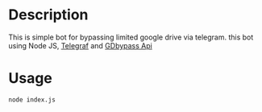 # Description
This is simple bot for bypassing limited google drive via telegram. this bot using Node JS, [Telegraf](https://telegraf.js.org) and [GDbypass Api](https://gdbypass.host)

# Usage
```bash
node index.js
```
